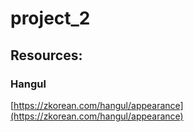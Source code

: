 # project_2

## Resources:

### Hangul
[https://zkorean.com/hangul/appearance](https://zkorean.com/hangul/appearance)
